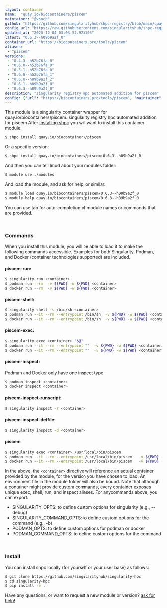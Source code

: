 ```yaml
---
layout: container
name:  "quay.io/biocontainers/piscem"
maintainer: "@vsoch"
github: "https://github.com/singularityhub/shpc-registry/blob/main/quay.io/biocontainers/piscem/container.yaml"
config_url: "https://raw.githubusercontent.com/singularityhub/shpc-registry/main/quay.io/biocontainers/piscem/container.yaml"
updated_at: "2023-12-04 03:03:52.925103"
latest: "0.6.3--h09b9a2f_0"
container_url: "https://biocontainers.pro/tools/piscem"
aliases:
 - "piscem"
versions:
 - "0.4.3--h52b76fa_0"
 - "0.6.0--h52b76fa_0"
 - "0.5.1--h52b76fa_0"
 - "0.6.0--h52b76fa_1"
 - "0.6.0--h09b9a2f_2"
 - "0.6.1--h09b9a2f_0"
 - "0.6.3--h09b9a2f_0"
description: "singularity registry hpc automated addition for piscem"
config: {"url": "https://biocontainers.pro/tools/piscem", "maintainer": "@vsoch", "description": "singularity registry hpc automated addition for piscem", "latest": {"0.6.3--h09b9a2f_0": "sha256:fc38783ef8d1ca9d77f833c6b4d9d35fe03adcf5f5ec6f9e89291b6f168cf1a7"}, "tags": {"0.4.3--h52b76fa_0": "sha256:e69951f3697fc1c9b7b4ba5fa3b31c01db5a2e8d60f684d84587bb55339ce716", "0.6.0--h52b76fa_0": "sha256:f68a973ae119249ef22b36583b9a530280e54e5b242a8f3aec1ae890bb00cf6d", "0.5.1--h52b76fa_0": "sha256:d3f0daed723ae8abee2013f21b2c26073b1753dd0626cb0d355e49c19577d782", "0.6.0--h52b76fa_1": "sha256:8e9623dd2007ea746aadd283627680064ac1f3e244d35a47bab70374ac3dc216", "0.6.0--h09b9a2f_2": "sha256:a3476b421adc7f646228d4549f98382aec8a9326f038958705e0b2bb63d27c53", "0.6.1--h09b9a2f_0": "sha256:638f76b0cc75a00735b8caee440de327fa7a5ab8c31cb598da9d3dddb7977871", "0.6.3--h09b9a2f_0": "sha256:fc38783ef8d1ca9d77f833c6b4d9d35fe03adcf5f5ec6f9e89291b6f168cf1a7"}, "docker": "quay.io/biocontainers/piscem", "aliases": {"piscem": "/usr/local/bin/piscem"}}
---
```


This module is a singularity container wrapper for quay.io/biocontainers/piscem.
singularity registry hpc automated addition for piscem
After [installing shpc](#install) you will want to install this container module:


```bash
$ shpc install quay.io/biocontainers/piscem
```

Or a specific version:

```bash
$ shpc install quay.io/biocontainers/piscem:0.6.3--h09b9a2f_0
```

And then you can tell lmod about your modules folder:

```bash
$ module use ./modules
```

And load the module, and ask for help, or similar.

```bash
$ module load quay.io/biocontainers/piscem/0.6.3--h09b9a2f_0
$ module help quay.io/biocontainers/piscem/0.6.3--h09b9a2f_0
```

You can use tab for auto-completion of module names or commands that are provided.

<br>

### Commands

When you install this module, you will be able to load it to make the following commands accessible.
Examples for both Singularity, Podman, and Docker (container technologies supported) are included.

#### piscem-run:

```bash
$ singularity run <container>
$ podman run --rm  -v ${PWD} -w ${PWD} <container>
$ docker run --rm  -v ${PWD} -w ${PWD} <container>
```

#### piscem-shell:

```bash
$ singularity shell -s /bin/sh <container>
$ podman run --it --rm --entrypoint /bin/sh  -v ${PWD} -w ${PWD} <container>
$ docker run --it --rm --entrypoint /bin/sh  -v ${PWD} -w ${PWD} <container>
```

#### piscem-exec:

```bash
$ singularity exec <container> "$@"
$ podman run --it --rm --entrypoint ""  -v ${PWD} -w ${PWD} <container> "$@"
$ docker run --it --rm --entrypoint ""  -v ${PWD} -w ${PWD} <container> "$@"
```

#### piscem-inspect:

Podman and Docker only have one inspect type.

```bash
$ podman inspect <container>
$ docker inspect <container>
```

#### piscem-inspect-runscript:

```bash
$ singularity inspect -r <container>
```

#### piscem-inspect-deffile:

```bash
$ singularity inspect -d <container>
```


#### piscem

```bash
$ singularity exec <container> /usr/local/bin/piscem
$ podman run --it --rm --entrypoint /usr/local/bin/piscem   -v ${PWD} -w ${PWD} <container> -c " $@"
$ docker run --it --rm --entrypoint /usr/local/bin/piscem   -v ${PWD} -w ${PWD} <container> -c " $@"
```



In the above, the `<container>` directive will reference an actual container provided
by the module, for the version you have chosen to load. An environment file in the
module folder will also be bound. Note that although a container
might provide custom commands, every container exposes unique exec, shell, run, and
inspect aliases. For anycommands above, you can export:

 - SINGULARITY_OPTS: to define custom options for singularity (e.g., --debug)
 - SINGULARITY_COMMAND_OPTS: to define custom options for the command (e.g., -b)
 - PODMAN_OPTS: to define custom options for podman or docker
 - PODMAN_COMMAND_OPTS: to define custom options for the command

<br>

### Install

You can install shpc locally (for yourself or your user base) as follows:

```bash
$ git clone https://github.com/singularityhub/singularity-hpc
$ cd singularity-hpc
$ pip install -e .
```

Have any questions, or want to request a new module or version? [ask for help!](https://github.com/singularityhub/singularity-hpc/issues)